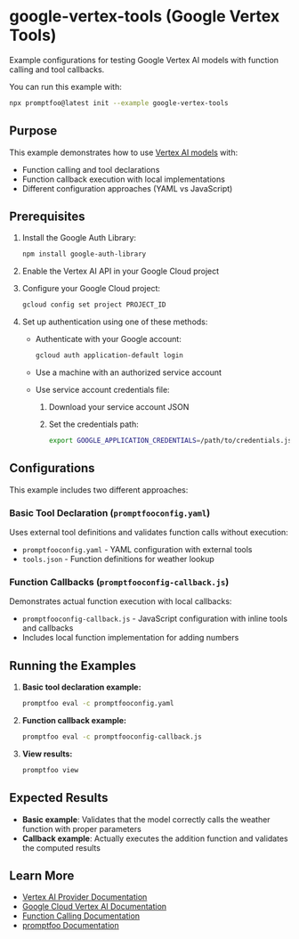 # google-vertex-tools (Google Vertex Tools)

Example configurations for testing Google Vertex AI models with function calling and tool callbacks.

You can run this example with:

```bash
npx promptfoo@latest init --example google-vertex-tools
```

## Purpose

This example demonstrates how to use [Vertex AI models](https://www.promptfoo.dev/docs/providers/vertex/) with:

- Function calling and tool declarations
- Function callback execution with local implementations
- Different configuration approaches (YAML vs JavaScript)

## Prerequisites

1. Install the Google Auth Library:

   ```sh
   npm install google-auth-library
   ```

2. Enable the Vertex AI API in your Google Cloud project

3. Configure your Google Cloud project:

   ```sh
   gcloud config set project PROJECT_ID
   ```

4. Set up authentication using one of these methods:

   - Authenticate with your Google account:

     ```sh
     gcloud auth application-default login
     ```

   - Use a machine with an authorized service account
   - Use service account credentials file:

     1. Download your service account JSON
     2. Set the credentials path:

        ```sh
        export GOOGLE_APPLICATION_CREDENTIALS=/path/to/credentials.json
        ```

## Configurations

This example includes two different approaches:

### Basic Tool Declaration (`promptfooconfig.yaml`)

Uses external tool definitions and validates function calls without execution:

- `promptfooconfig.yaml` - YAML configuration with external tools
- `tools.json` - Function definitions for weather lookup

### Function Callbacks (`promptfooconfig-callback.js`)

Demonstrates actual function execution with local callbacks:

- `promptfooconfig-callback.js` - JavaScript configuration with inline tools and callbacks
- Includes local function implementation for adding numbers

## Running the Examples

1. **Basic tool declaration example:**

   ```sh
   promptfoo eval -c promptfooconfig.yaml
   ```

2. **Function callback example:**

   ```sh
   promptfoo eval -c promptfooconfig-callback.js
   ```

3. **View results:**

   ```sh
   promptfoo view
   ```

## Expected Results

- **Basic example**: Validates that the model correctly calls the weather function with proper parameters
- **Callback example**: Actually executes the addition function and validates the computed results

## Learn More

- [Vertex AI Provider Documentation](https://www.promptfoo.dev/docs/providers/vertex/)
- [Google Cloud Vertex AI Documentation](https://cloud.google.com/vertex-ai/docs)
- [Function Calling Documentation](https://www.promptfoo.dev/docs/providers/vertex/#function-calling)
- [promptfoo Documentation](https://www.promptfoo.dev/docs/)
